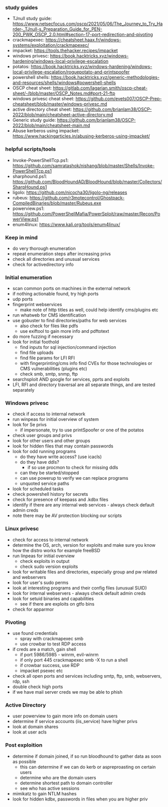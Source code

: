 ### study guides
- TJnull study guide: https://www.netsecfocus.com/oscp/2021/05/06/The_Journey_to_Try_Harder-_TJnull-s_Preparation_Guide_for_PEN-200_PWK_OSCP_2.0.html#section-17-port-redirection-and-pivoting
- crackmapexec: https://cheatsheet.haax.fr/windows-systems/exploitation/crackmapexec/
- impacket: https://tools.thehacker.recipes/impacket
- windows privesc: https://book.hacktricks.xyz/windows-hardening/windows-local-privilege-escalation
- potatos: https://book.hacktricks.xyz/windows-hardening/windows-local-privilege-escalation/roguepotato-and-printspoofer
- powershell shells: https://book.hacktricks.xyz/generic-methodologies-and-resources/shells/windows#powershell-shells
- OSCP cheat sheet: https://gitlab.com/lagarian.smith/oscp-cheat-sheet/-/blob/master/OSCP_Notes.md#port-21-ftp
- windows privesc cheat sheet: https://github.com/evets007/OSCP-Prep-cheatsheet/blob/master/windows-privesc.md
- active directory cheat sheet: https://github.com/brianlam38/OSCP-2022/blob/main/cheatsheet-active-directory.md
- Generic study guide: https://github.com/brianlam38/OSCP-2022/blob/main/cheatsheet-main.md
- Abuse kerberos using impacket: https://www.hackingarticles.in/abusing-kerberos-using-impacket/

### helpful scripts/tools
- Invoke-PowerShellTcp.ps1: https://github.com/samratashok/nishang/blob/master/Shells/Invoke-PowerShellTcp.ps1
- sharphound.ps1: https://github.com/BloodHoundAD/BloodHound/blob/master/Collectors/SharpHound.ps1
- ligolo: https://github.com/nicocha30/ligolo-ng/releases
- rubeus: https://github.com/r3motecontrol/Ghostpack-CompiledBinaries/blob/master/Rubeus.exe
- powerview.ps1: https://github.com/PowerShellMafia/PowerSploit/raw/master/Recon/PowerView.ps1
- enum4linux: https://www.kali.org/tools/enum4linux/

### Keep in mind
- do very thorough enumeration
- repeat enumeration steps after increasing privs
- check all directories and unusual services
- check for activedirectory info

### Initial enumeration
- scan common ports on machines in the external network
- if nothing actionable found, try high ports
- udp ports
- fingerprint webservices
	- make note of http titles as well, could help identify cms/plugins etc
- run whatweb for CMS identification
- use gobuster to find directories/paths for web services
	- also check for files like pdfs
	- use exiftool to gain more info and pdftotext 
- do more fuzzing if necessary
- look for initial foothold
	- find inputs for sql injection/command injection
	- find file uploads
	- find file params for LFI RFI
	- with fingerprinting/cms info find CVEs for those technologies or CMS vulnerabilities (plugins etc)
	- check smb, smtp, snmp, ftp
- searchsploit AND google for services, pprts and exploits
- LFI, RFI and directory traversal are all separate things, and are tested separately

### Windows privesc
- check if access to internal network
- run winpeas for initial overview of system
- look for Se privs
	- if impersonate, try to use printSpoofer or one of the potatos
- check user groups and privs
- look for other users and other groups
- look for hidden files that may contain passwords
- look for odd running programs 
	- do they have write access? (use icacls)
	- do they have ddls?
		- if so use procmon to check for missing ddls
	- can they be started/stopped
	- can use powerup to verify we can replace programs
	- unquoted service paths
- look for scheduled tasks
- check powershell history for secrets
- check for presence of keepass and .kdbx files
- identify if there are any internal web services - always check default admin creds
- note there may be AV protection blocking our scripts

### Linux privesc
- check for access to internal network
- determine the OS, arch, version for exploits and make sure you know how the distro works for example freeBSD
- run linpeas for initial overview
	- check exploits in output
	- check sudo version exploits
- look for writable files and directories, especially group and pw related and webservers
- look for user's sudo perms
- look at interesting programs and their config files (unusual SUID)
- look for internal webservers - always check default admin creds
- look for setuid binaries and capabilities
	- see if there are exploits on gtfo bins
- check for apparmor

### Pivoting
- use found credentials
	- spray with crackmapexec smb
	- use crowbar to test RDP access
- if creds are a match, gain shell
	- if port 5986/5985 - winrm, evil-winrm
	- if only port 445 crackmapexec smb -X to run a shell
	- if crowbar success, use RDP
	- impacket psexec etc
- check all open ports and services including smtp, ftp, smb, webservers, rdp, ssh
- double check high ports
- if we have mail server creds we may be able to phish

### Active Directory 
- user powerview to gain more info on domain users
- determine if service accounts (iis_service) have higher privs
- look at domain shares
- look at user acls

### Post exploition
- determine if domain joined, if so run bloodhound to gather data as soon as possible
	-  this can determine if we can do kerb or aspreproasting on certain users
	- determine who are the domain users
	- determine shortest path to domain controller
	- see who has active sessions
- mimikatz to gain NTLM hashes
- look for hidden kdbx, passwords in files when you are higher priv